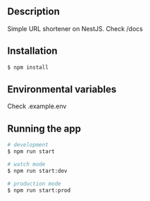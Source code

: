 ## Description

Simple URL shortener on NestJS.
Check /docs

## Installation

```bash
$ npm install
```

## Environmental variables

Check .example.env

## Running the app

```bash
# development
$ npm run start

# watch mode
$ npm run start:dev

# production mode
$ npm run start:prod
```
